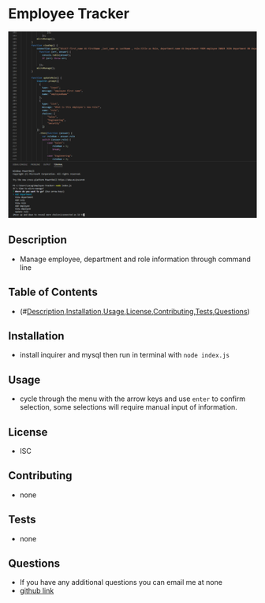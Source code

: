 # Employee Tracker

![](images/tracker.png)
## Description
* Manage employee, department and role information through command line

## Table of Contents
* (#[Description](#description),[Installation](#installation),[Usage](#usage),[License](#license),[Contributing](#contributing),[Tests](#tests),[Questions](#questions))

## Installation
* install inquirer and mysql then run in terminal with `node index.js`
 
## Usage
* cycle through the menu with the arrow keys and use `enter` to confirm selection, some selections will require manual input of information.

## License
* ISC

## Contributing
* none

## Tests
* none

## Questions
* If you have any additional questions you can email me at none
* [github link](https://github.com/Zaguilar)

   